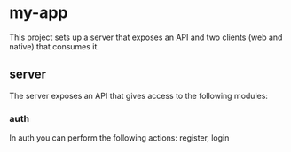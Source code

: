 # my-app

This project sets up a server that exposes an API and two clients (web and native) that consumes it.

## server

The server exposes an API that gives access to the following modules: 

### auth

In auth you can perform the following actions: register, login

